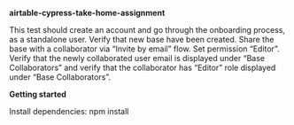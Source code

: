**airtable-cypress-take-home-assignment**

This test should create an account and go through the onboarding process, as a standalone user.
Verify that new base have been created. 
Share the base with a collaborator via “Invite by email” flow. 
Set permission “Editor”. 
Verify that the newly collaborated user email is displayed under “Base Collaborators” and
verify that the collaborator has “Editor” role displayed under “Base Collaborators”.

**Getting started**

Install dependencies:
    npm install 
